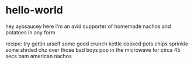 # hello-world

hey ayosaucey here
i'm an avid supporter of homemade nachos and potatoes in any form

recipe:
try gettin urself some good crunch kettle cooked pots chips 
sprinkle some shrded chz over those bad boys
pop in the microwave for circa 45 secs
bam 
american nachos
